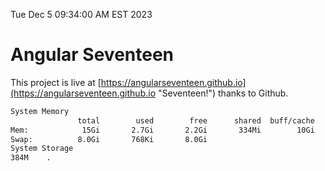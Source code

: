 Tue Dec  5 09:34:00 AM EST 2023

# Angular Seventeen


This project is live at [https://angularseventeen.github.io](https://angularseventeen.github.io "Seventeen!") thanks to Github.

```bash
System Memory
               total        used        free      shared  buff/cache   available
Mem:            15Gi       2.7Gi       2.2Gi       334Mi        10Gi        12Gi
Swap:          8.0Gi       768Ki       8.0Gi
System Storage
384M	.
```
